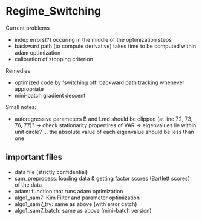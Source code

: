 # Regime_Switching

Current problems
- index errors(?) occuring in the middle of the optimization steps
- backward path (to compute derivative) takes time to be computed within adam optimization
- calibration of stopping criterion

Remedies
- optimized code by 'switching off' backward path tracking whenever appropriate
- mini-batch gradient descent

Small notes:
- autoregressive parameters B and Lmd should be clipped (at line 72, 73, 76, 77)? -> check stationarity propertires of VAR -> eigenvalues lie within unit circle? ...  the absolute value of each eigenvalue should be less than one 

## important files

- data file (strictly confidential)
- sam_preprocess: loading data & getting factor scores (Bartlett scores) of the data
- adam: function that runs adam optimization
- algo1_sam7: Kim Filter and parameter optimization
- algo1_sam7_try: same as above (with error catch)
- algo1_sam7_batch: same as above (mini-batch version)
